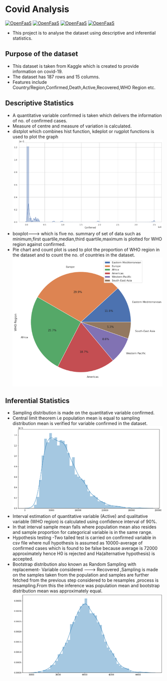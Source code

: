 # Covid Analysis

[![OpenFaaS](https://img.shields.io/badge/Library-Matplotlib-darkblue.svg)](https://www.openfaas.com)
[![OpenFaaS](https://img.shields.io/badge/Library-Seaborn-darkgreen.svg)](https://www.openfaas.com)
[![OpenFaaS](https://img.shields.io/badge/Language-Python-purple.svg)](https://www.openfaas.com)
[![OpenFaaS](https://img.shields.io/badge/Library-Pandas-brown.svg)](https://www.openfaas.com)

-  This project is to analyse the dataset using descriptive and inferential statistics.

## Purpose of the dataset
- This dataset is taken from Kaggle which is created to provide information on covid-19.
- The dataset has 187 rows and 15 columns. 
- Features include Country/Region,Confirmed,Death,Active,Recovered,WHO Region etc.

## Descriptive Statistics 
-  A quantitative variable confirmed is taken which delivers the information of no. of confirmed cases.
-  Measure of centre and measure of variation is calculated.
-  distplot which combines hist function, kdeplot or rugplot functions is used to plot the graph
![Alt Text](https://github.com/heera0410/Covid-Analysis/blob/master/images/hist.png)
-  boxplot---> which is five no. summary of set of data such as minimum,first quartile,median,third quartile,maximum is plotted for WHO region against confirmed.
-  Pie chart and count plot is used to plot the proportion of WHO region in the dataset and to count the no. of countries in the dataset.
![Alt Text](https://github.com/heera0410/Covid-Analysis/blob/master/images/Pie.png)

## Inferential Statistics
- Sampling distribution is made on the quantitative variable confirmed.
- Central limit theorem i.e population mean is equal to sampling distribution mean is verified for variable confirmed in the dataset.
![Alt Text](https://github.com/heera0410/Covid-Analysis/blob/master/images/sampling_dist.png)
- Interval estimation of quantitative variable (Active) and qualitative variable (WHO region) is calculated using confidence interval of 90%.
- In that interval sample mean falls where population mean also resides and sample proportion for categorical variable is in the same range.
- Hypothesis testing -Two tailed test is carried on confirmed variable in csv file where null hypothesis is assumed as 10000-average of confirmed cases
which is found to be false because average is 72000 approximately hence H0 is rejected and Ha(alternative hypothesis) is accepted.
- Bootstrap distribution also known as Random Sampling with replacement- Variable considered ---> Recovered ,Sampling is made on the samples taken from the population and samples are further fetched from the previous step considered to be resamples ,process is resampling.From this the inference was population mean and bootstrap distribution mean was approximately equal.
![Alt Text](https://github.com/heera0410/Covid-Analysis/blob/master/images/bootstrap.png)

